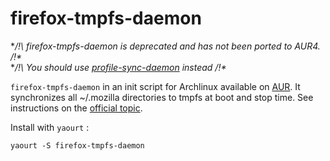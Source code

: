 # firefox-tmpfs-daemon

**/!\ firefox-tmpfs-daemon is deprecated and has not been ported to AUR4. /!\**  
**/!\ You should use [profile-sync-daemon](https://wiki.archlinux.org/index.php/Profile-sync-daemon) instead /!\**

`firefox-tmpfs-daemon` in an init script for Archlinux available on [AUR](https://aur.archlinux.org/packages.php?ID=48746). It synchronizes all ~/.mozilla directories to tmpfs at boot and stop time.
See instructions on the [official topic](https://bbs.archlinux.org/viewtopic.php?id=118576).

Install with `yaourt` :

    yaourt -S firefox-tmpfs-daemon

